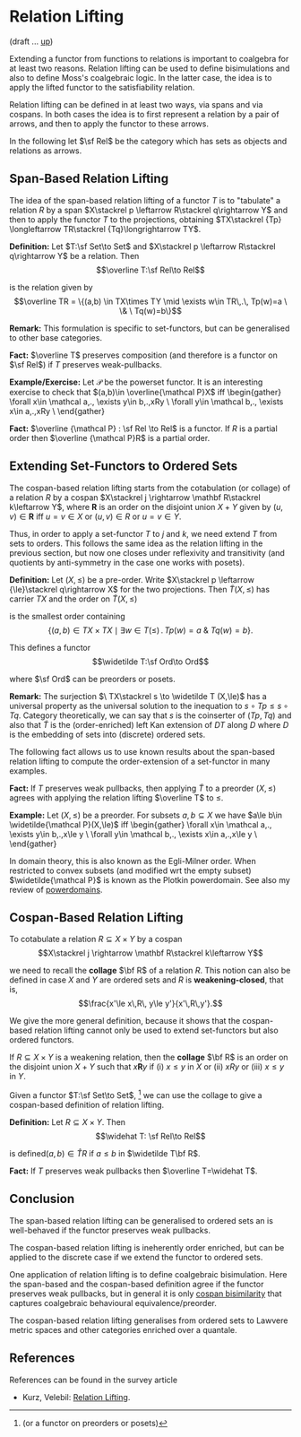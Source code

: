 # Relation Lifting

(draft ... [up](https://hackmd.io/@alexhkurz/ryrkkYZZc))

Extending a functor from functions to relations is important to coalgebra for at least two reasons. Relation lifting can be used to define bisimulations and also to define Moss's coalgebraic logic. In the latter case, the idea is to apply the lifted functor to the satisfiability relation.

Relation lifting can be defined in at least two ways, via spans and via cospans. In both cases the idea is to first represent a relation by a pair of arrows, and then to apply the functor to these arrows.

In the following let $\sf Rel$ be the category which has sets as objects and relations as arrows.

## Span-Based Relation Lifting

The idea of the span-based relation lifting of a functor $T$ is to "tabulate" a relation $R$ by a span $X\stackrel p \leftarrow R\stackrel q\rightarrow Y$ and then to apply the functor $T$ to the projections, obtaining $TX\stackrel {Tp} \longleftarrow TR\stackrel {Tq}\longrightarrow TY$.

**Definition:** Let $T:\sf Set\to Set$ and $X\stackrel p \leftarrow R\stackrel q\rightarrow Y$ be a relation. Then $$\overline T:\sf Rel\to Rel$$ 

is the relation given by 
$$\overline TR = \{(a,b) \in TX\times TY \mid \exists w\in TR\,.\, Tp(w)=a \ \& \ Tq(w)=b\}$$

**Remark:** This formulation is specific to set-functors, but can be generalised to other base categories.

**Fact:** $\overline T$ preserves composition (and therefore is a functor on $\sf Rel$) if $T$ preserves weak-pullbacks.

**Example/Exercise:** Let $\mathcal P$ be the powerset functor. It is an interesting exercise to check that $(a,b)\in \overline{\mathcal P}X$ iff
\begin{gather}
\forall x\in \mathcal a\,.\, \exists y\in b\,.\,xRy \\
\forall y\in \mathcal b\,.\, \exists x\in a\,.\,xRy \\
\end{gather}

**Fact:** $\overline {\mathcal P} : \sf Rel \to Rel$ is a functor. If $R$ is a partial order then $\overline {\mathcal P}R$ is a partial order. 

## Extending Set-Functors to Ordered Sets

The cospan-based relation lifting starts from the cotabulation (or collage) of a relation $R$ by a cospan $X\stackrel j \rightarrow \mathbf R\stackrel k\leftarrow Y$, where $\mathbf R$ is an order on the disjoint union $X+Y$ given by $(u,v)\in\mathbf R$ iff $u=v\in X$ or $(u,v)\in R$ or $u=v\in Y$.

Thus, in order to apply a set-functor $T$ to $j$ and $k$, we need extend $T$ from sets to orders. This follows the same idea as the relation lifting in the previous section, but now one closes under reflexivity and transitivity (and quotients by anti-symmetry in the case one works with posets).

**Definition:** Let $(X,\le)$ be a pre-order. Write $X\stackrel p \leftarrow {\le}\stackrel q\rightarrow X$ for the two projections. Then $\widetilde T (X,\le)$ has carrier $TX$ and the order on $\widetilde T(X,\le)$

is the smallest order containing 
$$\{(a,b) \in TX\times TX \mid \exists w\in T(\le)\,.\, Tp(w)=a \ \& \ Tq(w)=b\}.$$

This defines a functor 
$$\widetilde T:\sf Ord\to Ord$$

where $\sf Ord$ can be preorders or posets.

**Remark:** The surjection $\ TX\stackrel s \to \widetilde T (X,\le)$ has a universal property as the universal solution to the inequation to $s\circ Tp\le s\circ Tq$. Category theoretically, we can say that $s$ is the coinserter of $(Tp,Tq)$ and also that $\widetilde T$ is the (order-enriched) left Kan extension of $DT$ along $D$ where $D$ is the embedding of sets into (discrete) ordered sets.

The following fact allows us to use known results about the span-based relation lifting to compute the order-extension of a set-functor in many examples.

**Fact:** If $T$ preserves weak pullbacks, then applying $\widetilde T$ to a preorder $(X,\le)$ agrees with applying the relation lifting $\overline T$ to $\le$.

**Example:** Let $(X,\le)$ be a preorder. For subsets $a,b\subseteq X$ we have $a\le b\in \widetilde{\mathcal P}(X,\le)$ iff
\begin{gather}
\forall x\in \mathcal a\,.\, \exists y\in b\,.\,x\le y \\
\forall y\in \mathcal b\,.\, \exists x\in a\,.\,x\le y \\
\end{gather}

In domain theory, this is also known as the Egli-Milner order. When restricted to convex subsets (and modified wrt the empty subset)  $\widetilde{\mathcal P}$ is known as the Plotkin powerdomain. See also my review of [powerdomains](https://hackmd.io/@alexhkurz/r1SJ8lizO).

## Cospan-Based Relation Lifting

To cotabulate a relation $R\subseteq X\times Y$ by a cospan
$$X\stackrel j \rightarrow \mathbf R\stackrel k\leftarrow Y$$

we need to recall the **collage** $\bf R$ of a relation $R$. This notion can also be defined in case $X$ and $Y$ are ordered sets and $R$ is **weakening-closed**, that is,
$$\frac{x'\le x\,R\, y\le y'}{x'\,R\,y'}.$$

We give the more general definition, because it shows that the cospan-based relation lifting cannot only be used to extend set-functors but also ordered functors.

If $R\subseteq X\times Y$ is a weakening relation, then the **collage** $\bf R$ is an order on the disjoint union $X+Y$ such that $x\mathbf R y$ if (i) $x\le y$ in $X$ or (ii) $xRy$ or (iii) $x\le y$ in $Y$.

Given a functor $T:\sf Set\to Set$, [^Ord] we can use the collage to give a cospan-based definition of relation lifting.  

**Definition:** Let $R\subseteq X\times Y$. Then
$$\widehat T: \sf Rel\to Rel$$ 

is defined$(a,b)\in \widehat TR$ if $a\le b$ in $\widetilde T\bf R$.

**Fact:** If $T$ preserves weak pullbacks then $\overline T=\widehat T$.

## Conclusion

The span-based relation lifting can be generalised to ordered sets an is well-behaved if the functor preserves weak pullbacks.

The cospan-based relation lifting is ineherently order enriched, but can be applied to the discrete case if we extend the functor to ordered sets.

One application of relation lifting is to define coalgebraic bisimulation. Here the span-based and the cospan-based definition agree if the functor preserves weak pullbacks, but in general it is only [cospan bisimilarity](https://hackmd.io/@alexhkurz/rk4TFb8FP) that captures coalgebraic behavioural equivalence/preorder.

The cospan-based relation lifting generalises from ordered sets to Lawvere metric spaces and other categories enriched over a quantale.


## References 

References can be found in the survey article
- Kurz, Velebil: [Relation Lifting]().

[^Ord]: (or a functor on preorders or posets)